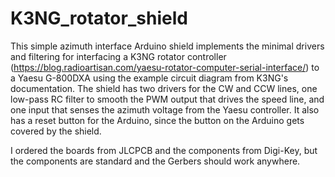 # K3NG_rotator_shield

This simple azimuth interface Arduino shield implements the minimal drivers and filtering for interfacing a K3NG rotator controller (https://blog.radioartisan.com/yaesu-rotator-computer-serial-interface/) to a Yaesu G-800DXA using the example circuit diagram from K3NG's documentation.  The shield has two drivers for the CW and CCW lines, one low-pass RC filter to smooth the PWM output that drives the speed line, and one input that senses the azimuth voltage from the Yaesu controller.  It also has a reset button for the Arduino, since the button on the Arduino gets covered by the shield.

I ordered the boards from JLCPCB and the components from Digi-Key, but the components are standard and the Gerbers should work anywhere.